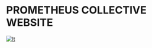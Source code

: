 # PROMETHEUS COLLECTIVE WEBSITE

[![lt](https://img.shields.io/badge/lang-lt-red.svg)](/README.lt.md)
